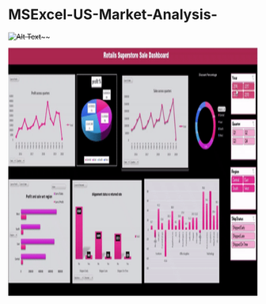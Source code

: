 # MSExcel-US-Market-Analysis-


~~![Alt Text](https://github.com/nandita96/MSExcel-US-Market-Analysis-/blob/main/Weekmaker.gif1)~~~~

<img src="Weekmaker.gif" width="900" height="500">
